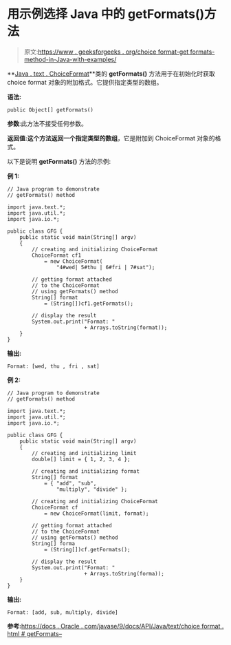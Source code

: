 # 用示例选择 Java 中的 getFormats()方法

> 原文:[https://www . geeksforgeeks . org/choice format-get formats-method-in-Java-with-examples/](https://www.geeksforgeeks.org/choiceformat-getformats-method-in-java-with-examples/)

**[Java . text . ChoiceFormat](https://www.geeksforgeeks.org/tag/java-choiceformat/)**类的 **getFormats()** 方法用于在初始化时获取 choice format 对象的附加格式。它提供指定类型的数组。

**语法:**

```
public Object[] getFormats()
```

**参数**:此方法不接受任何参数。

**返回值:**这个方法返回一个指定类型的**数组**，它是附加到 ChoiceFormat 对象的格式。

以下是说明 **getFormats()** 方法的示例:

**例 1:**

```
// Java program to demonstrate
// getFormats() method

import java.text.*;
import java.util.*;
import java.io.*;

public class GFG {
    public static void main(String[] argv)
    {
        // creating and initializing ChoiceFormat
        ChoiceFormat cf1
            = new ChoiceFormat(
                "4#wed| 5#thu | 6#fri | 7#sat");

        // getting format attached
        // to the ChoiceFormat
        // using getFormats() method
        String[] format
            = (String[])cf1.getFormats();

        // display the result
        System.out.print("Format: "
                         + Arrays.toString(format));
    }
}
```

**输出:**

```
Format: [wed, thu , fri , sat]

```

**例 2:**

```
// Java program to demonstrate
// getFormats() method

import java.text.*;
import java.util.*;
import java.io.*;

public class GFG {
    public static void main(String[] argv)
    {
        // creating and initializing limit
        double[] limit = { 1, 2, 3, 4 };

        // creating and initializing format
        String[] format
            = { "add", "sub",
                "multiply", "divide" };

        // creating and initializing ChoiceFormat
        ChoiceFormat cf
            = new ChoiceFormat(limit, format);

        // getting format attached
        // to the ChoiceFormat
        // using getFormats() method
        String[] forma
            = (String[])cf.getFormats();

        // display the result
        System.out.print("Format: "
                         + Arrays.toString(forma));
    }
}
```

**输出:**

```
Format: [add, sub, multiply, divide]

```

**参考:**[https://docs . Oracle . com/javase/9/docs/API/Java/text/choice format . html # getFormats–](https://docs.oracle.com/javase/9/docs/api/java/text/ChoiceFormat.html#getFormats--)